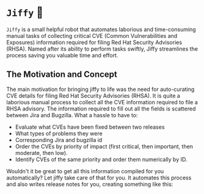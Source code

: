 # `Jiffy` 🤖

`Jiffy` is a small helpful robot that automates laborious and time-consuming manual tasks of collecting critical CVE (Common Vulnerabilities and Exposures) information required for filing Red Hat Security Advisories (RHSA). Named after its ability to perform tasks swiftly, Jiffy streamlines the process saving you valuable time and effort.

## The Motivation and Concept

The main motivation for bringing jiffy to life was the need for auto-curating CVE details for filing Red Hat Security Advisories (RHSA). It is quite a laborious manual process to collect all the CVE information required to file a RHSA advisory. The information required to fill out all the fields is scattered between Jira and Bugzilla. What a hassle to have to:
- Evaluate what CVEs have been fixed between two releases
- What types of problems they were
- Corresponding Jira and bugzilla id
- Order the CVEs by priority of impact (first critical, then important, then moderate, then low).
- Identify CVEs of the same priority and order them numerically by ID.

Wouldn't it be great to get all this information compiled for you automatically? Let jiffy take care of that for you. It automates this process and also writes release notes for you, creating something like this:

